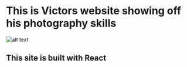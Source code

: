 # This is Victors website showing off his photography skills

![alt text](https://i.imgur.com/8Tk5oqh.png "Logo Title Text 1")
## This site is built with React

